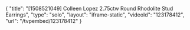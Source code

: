 {
    "title": "[1508521049] Colleen Lopez 2.75ctw Round Rhodolite Stud Earrings",
    "type": "solo",
    "layout": "iframe-static",
    "videoId": "123178412",
    "url": "\/tvpembed\/123178412"
}